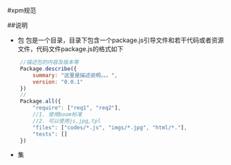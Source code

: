 #xpm规范

##说明

- 包
包是一个目录，目录下包含一个package.js引导文件和若干代码或者资源文件，代码文件package.js的格式如下
```javascript
    //描述包的内容及版本等
    Package.describe({
        summary: "这里是描述说明。。。",
        version: "0.0.1"
    })
    //
    Package.all({
        "require": ["req1", "req2"],
        //1. 使用boom标准
        //2. 可以使用js,jpg,tpl
        "files": ["codes/*.js", "imgs/*.jpg", "html/*."],
        "tests": []
    })
```    
- 集